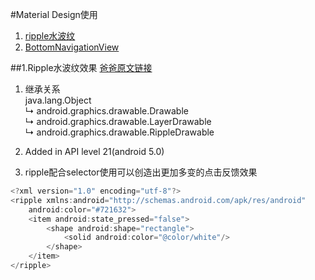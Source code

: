 #Material Design使用
1. [ripple水波纹](https://github.com/coding0man/Android-/blob/master/Material%20Design/Ripple%E6%B0%B4%E6%B3%A2%E7%BA%B9.md)  
2. [BottomNavigationView](https://github.com/coding0man/Android-/blob/master/Material%20Design/BottomNavigationView.md) 


##1.Ripple水波纹效果
[爸爸原文链接](https://developer.android.com/reference/android/graphics/drawable/RippleDrawable.html)  

1. 继承关系  
java.lang.Object  
   ↳	android.graphics.drawable.Drawable  
 	   ↳	android.graphics.drawable.LayerDrawable  
 	 	   ↳	android.graphics.drawable.RippleDrawable
  
2. Added in API level 21(android 5.0)
3. ripple配合selector使用可以创造出更加多变的点击反馈效果

```java
<?xml version="1.0" encoding="utf-8"?>
<ripple xmlns:android="http://schemas.android.com/apk/res/android"
    android:color="#721632">
    <item android:state_pressed="false">
        <shape android:shape="rectangle">
            <solid android:color="@color/white"/>
        </shape>
    </item>
</ripple>
```